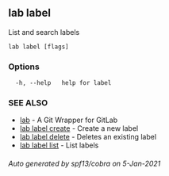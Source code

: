 ## lab label

List and search labels

```
lab label [flags]
```

### Options

```
  -h, --help   help for label
```

### SEE ALSO

* [lab](index.md)	 - A Git Wrapper for GitLab
* [lab label create](lab_label_create.md)	 - Create a new label
* [lab label delete](lab_label_delete.md)	 - Deletes an existing label
* [lab label list](lab_label_list.md)	 - List labels

###### Auto generated by spf13/cobra on 5-Jan-2021
